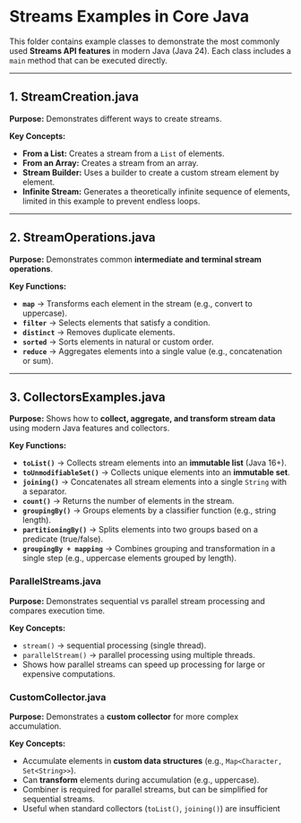 # Streams Examples in Core Java

This folder contains example classes to demonstrate the most commonly used **Streams API features** in modern Java (Java 24). Each class includes a `main` method that can be executed directly.

---

## 1. StreamCreation.java

**Purpose:** Demonstrates different ways to create streams.

**Key Concepts:**

* **From a List:** Creates a stream from a `List` of elements.
* **From an Array:** Creates a stream from an array.
* **Stream Builder:** Uses a builder to create a custom stream element by element.
* **Infinite Stream:** Generates a theoretically infinite sequence of elements, limited in this example to prevent endless loops.

---

## 2. StreamOperations.java

**Purpose:** Demonstrates common **intermediate and terminal stream operations**.

**Key Functions:**

* **`map`** → Transforms each element in the stream (e.g., convert to uppercase).
* **`filter`** → Selects elements that satisfy a condition.
* **`distinct`** → Removes duplicate elements.
* **`sorted`** → Sorts elements in natural or custom order.
* **`reduce`** → Aggregates elements into a single value (e.g., concatenation or sum).

---

## 3. CollectorsExamples.java

**Purpose:** Shows how to **collect, aggregate, and transform stream data** using modern Java features and collectors.

**Key Functions:**

* **`toList()`** → Collects stream elements into an **immutable list** (Java 16+).
* **`toUnmodifiableSet()`** → Collects unique elements into an **immutable set**.
* **`joining()`** → Concatenates all stream elements into a single `String` with a separator.
* **`count()`** → Returns the number of elements in the stream.
* **`groupingBy()`** → Groups elements by a classifier function (e.g., string length).
* **`partitioningBy()`** → Splits elements into two groups based on a predicate (true/false).
* **`groupingBy + mapping`** → Combines grouping and transformation in a single step (e.g., uppercase elements grouped by length).

### ParallelStreams.java
**Purpose:** Demonstrates sequential vs parallel stream processing and compares execution time.


**Key Concepts:**
- `stream()` → sequential processing (single thread).
- `parallelStream()` → parallel processing using multiple threads.
- Shows how parallel streams can speed up processing for large or expensive computations.

### CustomCollector.java
**Purpose:** Demonstrates a **custom collector** for more complex accumulation.


**Key Concepts:**
- Accumulate elements in **custom data structures** (e.g., `Map<Character, Set<String>>`).
- Can **transform** elements during accumulation (e.g., uppercase).
- Combiner is required for parallel streams, but can be simplified for sequential streams.
- Useful when standard collectors (`toList()`, `joining()`) are insufficient
